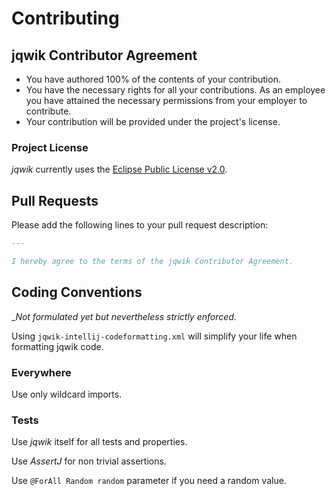 # Contributing

## jqwik Contributor Agreement

- You have authored 100% of the contents of your contribution.
- You have the necessary rights for all your contributions. As an employee
  you have attained the necessary permissions from your employer to contribute.
- Your contribution will be provided under the project's license.

### Project License

_jqwik_ currently uses the [Eclipse Public License v2.0](./LICENSE.md).

## Pull Requests

Please add the following lines to your pull request description:

```markdown
---

I hereby agree to the terms of the jqwik Contributor Agreement.
```

## Coding Conventions

__Not formulated yet but nevertheless strictly enforced._

Using `jqwik-intellij-codeformatting.xml` will simplify your life when formatting jqwik code.

### Everywhere

Use only wildcard imports.

### Tests

Use _jqwik_ itself for all tests and properties.

Use _AssertJ_ for non trivial assertions.

Use `@ForAll Random random` parameter if you need a random value. 